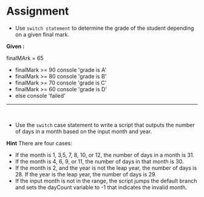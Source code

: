 # Assignment

- Use `switch statement` to determine the grade of the student depending on a given final mark.

**Given :**

finalMArk = 65

- finalMark >= 90 console 'grade is A'
- finalMark >= 80 console 'grade is B'
- finalMark >= 70 console 'grade is C'
- finalMark >= 60 console 'grade is D'
- else console 'failed'

--------------------------------------------------------------------------------

<br>

- Use the `switch` case statement to write a script that outputs the number of days in a month based on the input month and year.

**Hint** There are four cases:

- If the month is 1, 3,5, 7, 8, 10, or 12, the number of days in a month is 31.
- If the month is 4, 6, 9, or 11, the number of days in that month is 30.
- If the month is 2, and the year is not the leap year, the number of days is 28\. If the year is the leap year, the number of days is 29.
- If the input month is not in the range, the script jumps the default branch and sets the dayCount variable to -1 that indicates the invalid month.
